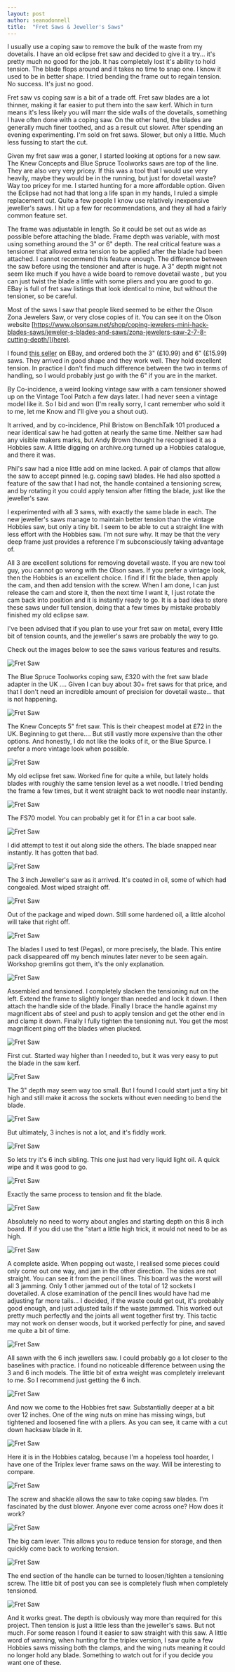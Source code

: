 ```yaml
---
layout: post
author: seanodonnell
title:  "Fret Saws & Jeweller's Saws"
---
```


I usually use a coping saw to remove the bulk of the waste from my dovetails. I have an old eclipse fret saw and decided to give it a try... it's pretty much no good for the job. It has completely lost it's ability to hold tension. The blade flops around and it takes no time to snap one. I know it used to be in better shape. I tried bending the frame out to regain tension. No success. It's just no good.

Fret saw vs coping saw is a bit of a trade off. Fret saw blades are a lot thinner, making it far easier to put them into the saw kerf. Which in turn means it's less likely you will marr the side walls of the dovetails, something I have often done with a coping saw. On the other hand, the blades are generally much finer toothed, and as a result cut slower. After spending an evening experimenting. I'm sold on fret saws. Slower, but only a little. Much less fussing to start the cut. 

Given my fret saw was a goner, I started looking at options for a new saw. The Knew Concepts and Blue Spruce Toolworks saws are top of the line. They are also very very pricey. If this was a tool that I would use very heavily, maybe they would be in the running, but just for dovetail waste? Way too pricey for me. I started hunting for a more affordable option. Given the Eclipse had not had that long a life span in my hands, I ruled a simple replacement out. Quite a few people I know use relatively inexpensive jeweller's saws. I hit up a few for recommendations, and they all had a fairly common feature set.

The frame was adjustable in length. So it could be set out as wide as possible before attaching the blade. Frame depth was variable, with most using something around the 3" or 6" depth. The real critical feature was a tensioner that allowed extra tension to be applied after the blade had been attached. I cannot recommend this feature enough. The difference between the saw before using the tensioner and after is huge. A 3" depth might not seem like much if you have a wide board to remove dovetail waste , but you can just twist the blade a little with some pliers and you are good to go. EBay is full of fret saw listings that look identical to mine, but without the tensioner, so be careful.

Most of the saws I saw that people liked seemed to be either the Olson Zona Jewelers Saw, or very close copies of it. You can see it on the Olson website [https://www.olsonsaw.net/shop/coping-jewelers-mini-hack-blades-saws/jeweler-s-blades-and-saws/zona-jewelers-saw-2-7-8-cutting-depth/](here).

I found [this seller](https://www.ebay.co.uk/itm/165516463795) on EBay, and ordered both the 3" (£10.99) and 6" (£15.99) saws. They arrived in good shape and they work well. They hold excellent tension. In practice I don't find much difference between the two in terms of handling, so I would probably just go with the 6" if you are in the market.

By Co-incidence, a weird looking vintage saw with a cam tensioner showed up on the Vintage Tool Patch a few days later. I had never seen a vintage model like it. So I bid and won (I'm really sorry, I cant remember who sold it to me, let me Know and I'll give you a shout out).

It arrived, and by co-incidence, Phil Bristow on BenchTalk 101 produced a near identical saw he had gotten at nearly the same time. Neither saw had any visible makers marks, but Andy Brown thought he recognised it as a Hobbies saw. A little digging on archive.org turned up a Hobbies catalogue, and there it was.

Phil's saw had a nice little add on mine lacked. A pair of clamps that allow the saw to accept pinned (e.g. coping saw) blades. He had also spotted a feature of the saw that I had not, the handle contained a tensioning screw, and by rotating it you could apply tension after fitting the blade, just like the jeweller's saw.

I experimented with all 3 saws, with exactly the same blade in each. The new jeweller's saws manage to maintain better tension than the vintage Hobbies saw, but only a tiny bit. I seem to be able to cut a straight line with less effort with the Hobbies saw. I'm not sure why. It may be that the very deep frame just provides a reference I'm subconsciously taking advantage of.

All 3 are excellent solutions for removing dovetail waste. If you are new tool guy, you cannot go wrong with the Olson saws. If you prefer a vintage look, then the Hobbies is an excellent choice. I find if I fit the blade, then apply the cam, and then add tension with the screw. When I am done, I can just release the cam and store it, then the next time I want it, I just rotate the cam back into position and it is instantly ready to go. It is a bad idea to store these saws under full tension, doing that a few times by mistake probably finished my old eclipse saw.

I've been advised that if you plan to use your fret saw on metal, every little bit of tension counts, and the jeweller's saws are probably the way to go.

Check out the images below to see the saws various features and results.             

![Fret Saw](/assets/images/fretsaw/1.jpg)

The Blue Spruce Toolworks coping saw, £320 with the fret saw blade adapter in the UK .... Given I can buy about 30+ fret saws for that price, and that I don't need an incredible amount of precision for dovetail waste... that is not happening.


![Fret Saw](/assets/images/fretsaw/2.jpg)

The Knew Concepts 5" fret saw. This is their cheapest model at £72 in the UK. Beginning to get there.... But still vastly more expensive than the other options. And honestly, I do not like the looks of it, or the Blue Spurce. I prefer a more vintage look when possible.

![Fret Saw](/assets/images/fretsaw/3.jpg)

My old eclipse fret saw. Worked fine for quite a while, but lately holds blades with roughly the same tension level as a wet noodle. I tried bending the frame a few times, but it went straight back to wet noodle near instantly.

![Fret Saw](/assets/images/fretsaw/4.jpg)

The FS70 model. You can probably get it for £1 in a car boot sale.

![Fret Saw](/assets/images/fretsaw/5.jpg)

I did attempt to test it out along side the others. The blade snapped near instantly. It has gotten that bad.

![Fret Saw](/assets/images/fretsaw/6.jpg)

The 3 inch Jeweller's saw as it arrived. It's coated in oil, some of which had congealed. Most wiped straight off.

![Fret Saw](/assets/images/fretsaw/7.jpg)

Out of the package and wiped down. Still some hardened oil, a little alcohol will take that right off.

![Fret Saw](/assets/images/fretsaw/8.jpg)

The blades I used to test (Pegas), or more precisely, the blade. This entire pack disappeared off my bench minutes later never to be seen again. Workshop gremlins got them, it's the only explanation.

![Fret Saw](/assets/images/fretsaw/9.jpg)

Assembled and tensioned. I completely slacken the tensioning nut on the left. Extend the frame to slightly longer than needed and lock it down. I then attach the handle side of the blade. Finally I brace the handle against my magnificent abs of steel and push to apply tension and get the other end in and clamp it down. Finally I fully tighten the tensioning nut. You get the most magnificent ping off the blades when plucked.

![Fret Saw](/assets/images/fretsaw/10.jpg)

First cut. Started way higher than I needed to, but it was very easy to put the blade in the saw kerf.

![Fret Saw](/assets/images/fretsaw/11.jpg)

The 3" depth may seem way too small. But I found I could start just a tiny bit high and still make it across the sockets without even needing to bend the blade.

![Fret Saw](/assets/images/fretsaw/12.jpg)

But ultimately, 3 inches is not a lot, and it's fiddly work.

![Fret Saw](/assets/images/fretsaw/13.jpg)

So lets try it's 6 inch sibling. This one just had very liquid light oil. A quick wipe and it was good to go.

![Fret Saw](/assets/images/fretsaw/14.jpg)

Exactly the same process to tension and fit the blade.

![Fret Saw](/assets/images/fretsaw/15.jpg)

Absolutely no need to worry about angles and starting depth on this 8 inch board. If if you did use the "start a little high trick, it would not need to be as high.

![Fret Saw](/assets/images/fretsaw/16.jpg)

A complete aside. When popping out waste, I realised some pieces could only come out one way, and jam in the other direction. The sides are not straight. You can see it from the pencil lines. This board was the worst will all 3 jamming. Only 1 other jammed out of the total of 12 sockets I dovetailed. A close examination of the pencil lines would have had me adjusting far more tails... I decided, if the waste could get out, it's probably good enough, and just adjusted tails if the waste jammed. This worked out pretty much perfectly and the joints all went together first try. This tactic may not work on denser woods, but it worked perfectly for pine, and saved me quite a bit of time. 

![Fret Saw](/assets/images/fretsaw/17.jpg)

All sawn with the 6 inch jewellers saw. I could probably go a lot closer to the baselines with practice. I found no noticeable difference between using the 3 and 6 inch models. The little bit of extra weight was completely irrelevant to me. So I recommend just getting the 6 inch.

![Fret Saw](/assets/images/fretsaw/18.jpg)

And now we come to the Hobbies fret saw. Substantially deeper at a bit over 12 inches. One of the wing nuts on mine has missing wings, but tightened and loosened fine with a pliers. As you can see, it came with a cut down hacksaw blade in it. 

![Fret Saw](/assets/images/fretsaw/19.jpg)

Here it is in the Hobbies catalog, because I'm a hopeless tool hoarder, I have one of the Triplex lever frame saws on the way. Will be interesting to compare.

![Fret Saw](/assets/images/fretsaw/20.jpg)

The screw and shackle allows the saw to take coping saw blades. I'm fascinated by the dust blower. Anyone ever come across one? How does it work? 

![Fret Saw](/assets/images/fretsaw/21.jpg)

The big cam lever. This allows you to reduce tension for storage, and then quickly come back to working tension.

![Fret Saw](/assets/images/fretsaw/22.jpg)

The end section of the handle can be turned to loosen/tighten a tensioning screw. The little bit of post you can see is completely flush when completely tensioned.

![Fret Saw](/assets/images/fretsaw/23.jpg)

And it works great. The depth is obviously way more than required for this project. Then tension is just a little less than the jeweller's saws. But not much. For some reason I found it easier to saw straight with this saw. A little word of warning, when hunting for the triplex version, I saw quite a few Hobbies saws missing both the clamps, and the wing nuts meaning it could no longer hold any blade. Something to watch out for if you decide you want one of these.

